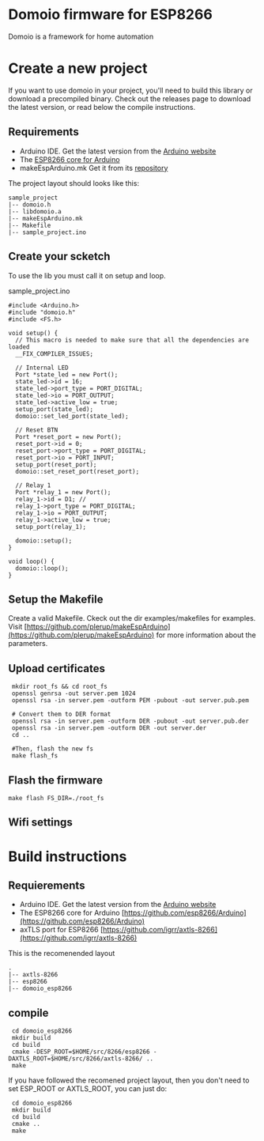 Domoio firmware for ESP8266
===========================================
Domoio is a framework for home automation

# Create a new project
If you want to use domoio in your project, you'll need to build this library or download a precompiled binary. Check out the releases page to download the latest version, or read below the compile instructions.
## Requirements
- Arduino IDE. Get the latest version from the [Arduino website](http://www.arduino.cc/en/main/software)
- The [ESP8266 core for Arduino](https://github.com/esp8266/Arduino)
- makeEspArduino.mk Get it from its [repository](https://github.com/plerup/makeEspArduino)


The project layout should looks like this:

    sample_project
    |-- domoio.h
    |-- libdomoio.a
    |-- makeEspArduino.mk
    |-- Makefile
    |-- sample_project.ino


## Create your scketch
To use the lib you must call it on setup and loop.

sample_project.ino

    #include <Arduino.h>
    #include "domoio.h"
    #include <FS.h>

    void setup() {
      // This macro is needed to make sure that all the dependencies are loaded
      __FIX_COMPILER_ISSUES;

      // Internal LED
      Port *state_led = new Port();
      state_led->id = 16;
      state_led->port_type = PORT_DIGITAL;
      state_led->io = PORT_OUTPUT;
      state_led->active_low = true;
      setup_port(state_led);
      domoio::set_led_port(state_led);

      // Reset BTN
      Port *reset_port = new Port();
      reset_port->id = 0;
      reset_port->port_type = PORT_DIGITAL;
      reset_port->io = PORT_INPUT;
      setup_port(reset_port);
      domoio::set_reset_port(reset_port);

      // Relay 1
      Port *relay_1 = new Port();
      relay_1->id = D1; //
      relay_1->port_type = PORT_DIGITAL;
      relay_1->io = PORT_OUTPUT;
      relay_1->active_low = true;
      setup_port(relay_1);

      domoio::setup();
    }

    void loop() {
      domoio::loop();
    }


## Setup the Makefile
Create a valid Makefile. Ckeck out the dir examples/makefiles for examples. Visit [https://github.com/plerup/makeEspArduino](https://github.com/plerup/makeEspArduino) for more information about the parameters.

## Upload certificates

     mkdir root_fs && cd root_fs
     openssl genrsa -out server.pem 1024
     openssl rsa -in server.pem -outform PEM -pubout -out server.pub.pem

     # Convert them to DER format
     openssl rsa -in server.pem -outform DER -pubout -out server.pub.der
     openssl rsa -in server.pem -outform DER -out server.der
     cd ..

     #Then, flash the new fs
     make flash_fs

## Flash the firmware

    make flash FS_DIR=./root_fs

## Wifi settings

# Build instructions
## Requierements
- Arduino IDE. Get the latest version from the [Arduino website](http://www.arduino.cc/en/main/software)
- The ESP8266 core for Arduino [https://github.com/esp8266/Arduino](https://github.com/esp8266/Arduino)
- axTLS port for ESP8266 [https://github.com/igrr/axtls-8266](https://github.com/igrr/axtls-8266)

This is the recomenended layout

    .
    |-- axtls-8266
    |-- esp8266
    |-- domoio_esp8266


## compile

     cd domoio_esp8266
     mkdir build
     cd build
     cmake -DESP_ROOT=$HOME/src/8266/esp8266 -DAXTLS_ROOT=$HOME/src/8266/axtls-8266/ ..
     make

If you have followed the recomened project layout, then you don't need to set ESP_ROOT or AXTLS_ROOT, you can just do:

     cd domoio_esp8266
     mkdir build
     cd build
     cmake ..
     make
